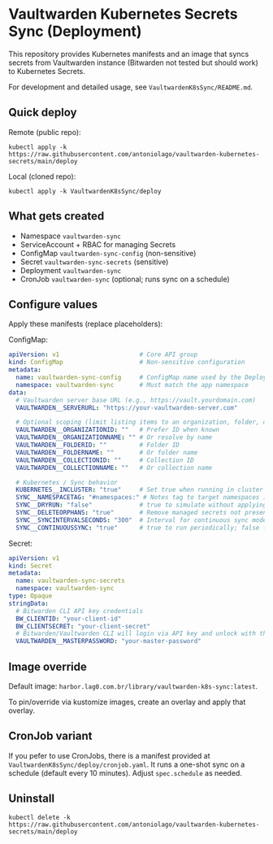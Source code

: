 # Vaultwarden Kubernetes Secrets Sync (Deployment)

This repository provides Kubernetes manifests and an image that syncs secrets from Vaultwarden instance (Bitwarden not tested but should work) to Kubernetes Secrets.

For development and detailed usage, see `VaultwardenK8sSync/README.md`.

## Quick deploy

Remote (public repo):

```
kubectl apply -k https://raw.githubusercontent.com/antoniolago/vaultwarden-kubernetes-secrets/main/deploy
```

Local (cloned repo):

```
kubectl apply -k VaultwardenK8sSync/deploy
```

## What gets created

- Namespace `vaultwarden-sync`
- ServiceAccount + RBAC for managing Secrets
- ConfigMap `vaultwarden-sync-config` (non-sensitive)
- Secret `vaultwarden-sync-secrets` (sensitive)
- Deployment `vaultwarden-sync`
 - CronJob `vaultwarden-sync` (optional; runs sync on a schedule)

## Configure values

Apply these manifests (replace placeholders):

ConfigMap:
```yaml
apiVersion: v1                      # Core API group
kind: ConfigMap                     # Non-sensitive configuration
metadata:
  name: vaultwarden-sync-config     # ConfigMap name used by the Deployment
  namespace: vaultwarden-sync       # Must match the app namespace
data:
  # Vaultwarden server base URL (e.g., https://vault.yourdomain.com)
  VAULTWARDEN__SERVERURL: "https://your-vaultwarden-server.com"

  # Optional scoping (limit listing items to an organization, folder, or collection)
  VAULTWARDEN__ORGANIZATIONID: ""   # Prefer ID when known
  VAULTWARDEN__ORGANIZATIONNAME: "" # Or resolve by name
  VAULTWARDEN__FOLDERID: ""         # Folder ID
  VAULTWARDEN__FOLDERNAME: ""       # Or folder name
  VAULTWARDEN__COLLECTIONID: ""     # Collection ID
  VAULTWARDEN__COLLECTIONNAME: ""   # Or collection name

  # Kubernetes / Sync behavior
  KUBERNETES__INCLUSTER: "true"     # Set true when running in cluster
  SYNC__NAMESPACETAG: "#namespaces:" # Notes tag to target namespaces in Vaultwarden items
  SYNC__DRYRUN: "false"             # true to simulate without applying changes
  SYNC__DELETEORPHANS: "true"       # Remove managed secrets not present in Vaultwarden
  SYNC__SYNCINTERVALSECONDS: "300"  # Interval for continuous sync mode
  SYNC__CONTINUOUSSYNC: "true"      # true to run periodically; false for one-shot (good for cronjobs)
```

Secret:
```yaml
apiVersion: v1
kind: Secret
metadata:
  name: vaultwarden-sync-secrets
  namespace: vaultwarden-sync
type: Opaque
stringData:
  # Bitwarden CLI API key credentials
  BW_CLIENTID: "your-client-id"
  BW_CLIENTSECRET: "your-client-secret"
  # Bitwarden/Vaultwarden CLI will login via API key and unlock with this password
  VAULTWARDEN__MASTERPASSWORD: "your-master-password"

```

## Image override

Default image: `harbor.lag0.com.br/library/vaultwarden-k8s-sync:latest`.

To pin/override via kustomize images, create an overlay and apply that overlay.

## CronJob variant

If you pefer to use CronJobs, there is a manifest provided at `VaultwardenK8sSync/deploy/cronjob.yaml`. It runs a one-shot sync on a schedule (default every 10 minutes). Adjust `spec.schedule` as needed.

## Uninstall

```
kubectl delete -k https://raw.githubusercontent.com/antoniolago/vaultwarden-kubernetes-secrets/main/deploy
```